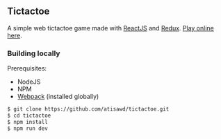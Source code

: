 ## Tictactoe

A simple web tictactoe game made with [ReactJS][reactjs] and [Redux][redux].
[Play online here][play].



### Building locally

Prerequisites:

- NodeJS
- NPM
- [Webpack][webpack] (installed globally)


```bash
$ git clone https://github.com/atisawd/tictactoe.git
$ cd tictactoe
$ npm install
$ npm run dev
```

[reactjs]: https://facebook.github.io/react/
[redux]: http://redux.js.org/
[play]: https://atisawd.github.io/tictactoe/
[vuejssudoku]: https://github.com/andreynering/vuejs-sudoku
[webpack]: https://webpack.github.io/
